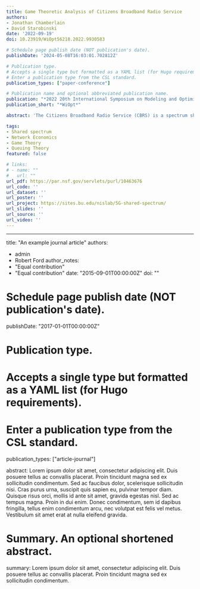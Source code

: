 ```yaml
---
title: Game Theoretic Analysis of Citizens Broadband Radio Service
authors:
- Jonathan Chamberlain
- David Starobinski
date: '2022-09-19'
doi: 10.23919/WiOpt56218.2022.9930583

# Schedule page publish date (NOT publication's date).
publishDate: '2024-05-08T16:03:01.702812Z'

# Publication type.
# Accepts a single type but formatted as a YAML list (for Hugo requirements).
# Enter a publication type from the CSL standard.
publication_types: ["paper-conference"]

# Publication name and optional abbreviated publication name.
publication: "*2022 20th International Symposium on Modeling and Optimization in Mobile, Ad hoc, and Wireless Networks*"
publication_short: "*WiOpt*"

abstract: 'The Citizens Broadband Radio Service (CBRS) is a spectrum sharing framework on the 3.5 GHz tier with three priority tiers: the incumbents, priority commercial users (PAL), and general commercial users (GAA). Thus, commercial users compete for resources within the second and third priority tiers. The interaction between commercial providers and customers is complicated by the presence of the incumbents, who impact the availability of spectrum but bypass the market entirely. In particular, PAL customers are themselves subject to preemption even with the priority purchase. In this paper, we propose a game-theoretic framework to shed light into the equilibrium outcomes and the impact of the incumbents into these. We determine that there exist several possible equilibrium regions, including one with a unique mixed equilibrium which is stable in the evolutionary stable strategy sense, and others featuring unstable mixed equilibria and stable pure equilibria. We show that for fixed parameters, the maximum possible revenue a provider can obtain is associated with a stable equilibrium and is thus guaranteed. However, changes in incumbent behavior can result in phase changes which have a sizable impact on the maximum potential revenue.'

tags:
- Shared spectrum
- Network Economics
- Game Theory
- Queuing Theory
featured: false

# links:
# - name: ""
#   url: ""
url_pdf: https://par.nsf.gov/servlets/purl/10463676
url_code: ''
url_dataset: ''
url_poster: ''
url_project: https://sites.bu.edu/nislab/5G-shared-spectrum/
url_slides: ''
url_source: ''
url_video: ''
---
```


---
title: "An example journal article"
authors:
- admin
- Robert Ford
author_notes:
- "Equal contribution"
- "Equal contribution"
date: "2015-09-01T00:00:00Z"
doi: ""

# Schedule page publish date (NOT publication's date).
publishDate: "2017-01-01T00:00:00Z"

# Publication type.
# Accepts a single type but formatted as a YAML list (for Hugo requirements).
# Enter a publication type from the CSL standard.
publication_types: ["article-journal"]



abstract: Lorem ipsum dolor sit amet, consectetur adipiscing elit. Duis posuere tellus ac convallis placerat. Proin tincidunt magna sed ex sollicitudin condimentum. Sed ac faucibus dolor, scelerisque sollicitudin nisi. Cras purus urna, suscipit quis sapien eu, pulvinar tempor diam. Quisque risus orci, mollis id ante sit amet, gravida egestas nisl. Sed ac tempus magna. Proin in dui enim. Donec condimentum, sem id dapibus fringilla, tellus enim condimentum arcu, nec volutpat est felis vel metus. Vestibulum sit amet erat at nulla eleifend gravida.

# Summary. An optional shortened abstract.
summary: Lorem ipsum dolor sit amet, consectetur adipiscing elit. Duis posuere tellus ac convallis placerat. Proin tincidunt magna sed ex sollicitudin condimentum.







